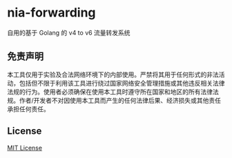 # nia-forwarding

自用的基于 Golang 的 v4 to v6 流量转发系统

## 免责声明

本工具仅用于实验及合法网络环境下的内部使用。严禁将其用于任何形式的非法活动，包括但不限于利用该工具进行绕过国家网络安全管理措施或其他违反相关法律法规的行为。使用者必须确保在使用本工具时遵守所在国家和地区的所有法律法规。作者/开发者不对因使用本工具而产生的任何法律后果、经济损失或其他责任承担任何责任。

## License

[MIT License](LICENSE)